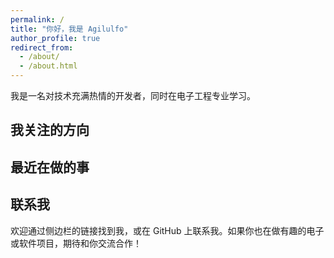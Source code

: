 ```yaml
---
permalink: /
title: "你好，我是 Agilulfo"
author_profile: true
redirect_from: 
  - /about/
  - /about.html
---
```

我是一名对技术充满热情的开发者，同时在电子工程专业学习。

## 我关注的方向

## 最近在做的事

## 联系我
欢迎通过侧边栏的链接找到我，或在 GitHub 上联系我。如果你也在做有趣的电子或软件项目，期待和你交流合作！
